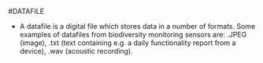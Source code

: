 #DATAFILE
- A datafile is a digital file which stores data in a number of formats. Some examples of datafiles from biodiversity monitoring sensors are: .JPEG (image), .txt (text containing e.g. a daily functionality report from a device), .wav (acoustic recording).
